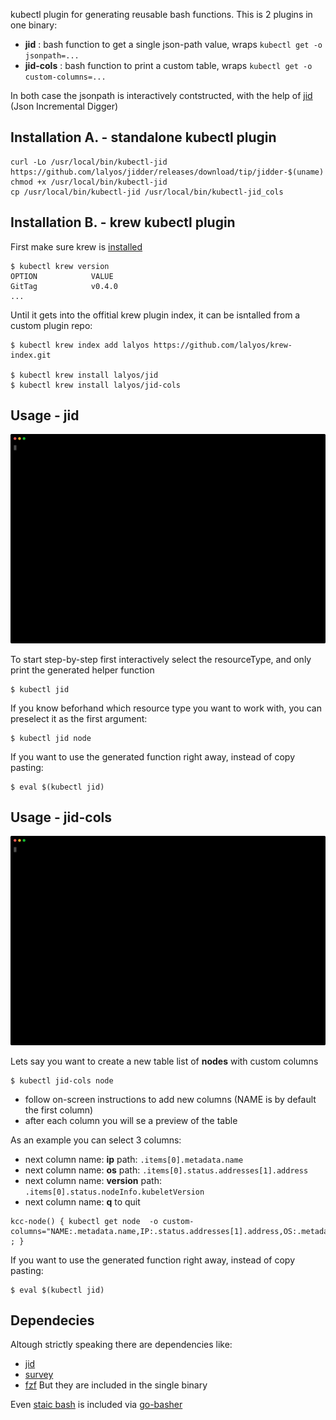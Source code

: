 
kubectl plugin for generating reusable bash functions.
This is 2 plugins in one binary:

- **jid** : bash function to get a single json-path value, wraps `kubectl get -o jsonpath=...`
- **jid-cols** : bash function to print a custom table, wraps `kubectl get -o custom-columns=...`

In both case the jsonpath is interactively contstructed, with the help of [jid](https://github.com/simeji/jid) (Json Incremental Digger)

## Installation A. - standalone kubectl plugin

```
curl -Lo /usr/local/bin/kubectl-jid https://github.com/lalyos/jidder/releases/download/tip/jidder-$(uname)
chmod +x /usr/local/bin/kubectl-jid
cp /usr/local/bin/kubectl-jid /usr/local/bin/kubectl-jid_cols
```

## Installation B. - krew kubectl plugin

First make sure krew is [installed](https://krew.sigs.k8s.io/docs/user-guide/setup/install/)
```
$ kubectl krew version
OPTION            VALUE
GitTag            v0.4.0
...
```

Until it gets into the offitial krew plugin index, it can be isntalled from a custom plugin repo:
```
$ kubectl krew index add lalyos https://github.com/lalyos/krew-index.git

$ kubectl krew install lalyos/jid
$ kubectl krew install lalyos/jid-cols
```

## Usage - jid

[![asciicast](images/jid-demo.svg)](https://asciinema.org/a/qF2XJuJjLzj95Cs3t3fxZSkuZ?autoplay=1)

To start step-by-step first interactively select the resourceType,
and only print the generated helper function
```
$ kubectl jid
```

If you know beforhand which resource type you want to work with, you can preselect it as the first argument:
```
$ kubectl jid node
```

If you want to use the generated function right away, instead of copy pasting:
```
$ eval $(kubectl jid)
```

## Usage - jid-cols

[![asciicast](images/jid-cols-demo.svg)](https://asciinema.org/a/0OQgeAW3TSXhZ4yhtY1Z2Osza?autoplay=1)

Lets say you want to create a new table list of **nodes** with custom columns
```
$ kubectl jid-cols node
```

- follow on-screen instructions to add new columns (NAME is by default the first column)
- after each column you will se a preview of the table

As an example you can select 3 columns:
- next column name: **ip** path: `.items[0].metadata.name`
- next column name: **os** path: `.items[0].status.addresses[1].address`
- next column name: **version** path: `.items[0].status.nodeInfo.kubeletVersion`
- next column name: **q** to quit

```
kcc-node() { kubectl get node  -o custom-columns="NAME:.metadata.name,IP:.status.addresses[1].address,OS:.metadata.labels.kubernetes\.io/os,VERSION:.status.nodeInfo.kubeletVersion" ; }
```


If you want to use the generated function right away, instead of copy pasting:
```
$ eval $(kubectl jid)
```

## Dependecies

Altough strictly speaking there are dependencies like:
- [jid](https://github.com/simeji/jid)
- [survey](https://github.com/AlecAivazis/survey)
- [fzf](https://github.com/junegunn/fzf)
But they are included in the single binary

Even [staic bash](https://github.com/robxu9/bash-static) is included via [go-basher](https://github.com/progrium/go-basher)